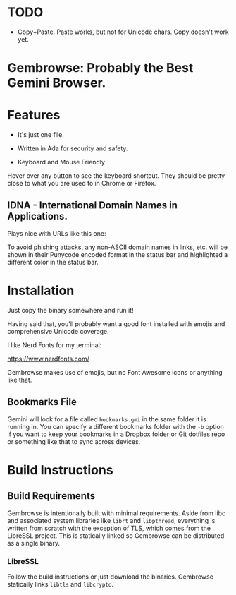 # TODO

* Copy+Paste. Paste works, but not for Unicode chars. Copy doesn't work yet.

# Gembrowse: Probably the Best Gemini Browser.

# Features

* It's just one file.

* Written in Ada for security and safety.

* Keyboard and Mouse Friendly

Hover over any button to see the keyboard shortcut. They should be pretty
close to what you are used to in Chrome or Firefox.

## IDNA - International Domain Names in Applications.

Plays nice with URLs like this one:

To avoid phishing attacks, any non-ASCII domain names in links, etc. will be
shown in their Punycode encoded format in the status bar and highlighted a
different color in the status bar.

# Installation

Just copy the binary somewhere and run it!

Having said that, you'll probably want a good font installed with emojis
and comprehensive Unicode coverage.

I like Nerd Fonts for my terminal:

https://www.nerdfonts.com/

Gembrowse makes use of emojis, but no Font Awesome icons or anything like that.

## Bookmarks File

Gemini will look for a file called `bookmarks.gmi` in the same folder it is
running in. You can specify a different bookmarks folder with the `-b` option
if you want to keep your bookmarks in a Dropbox folder or Git dotfiles repo
or something like that to sync across devices.

# Build Instructions

## Build Requirements

Gembrowse is intentionally built with minimal requirements. Aside from libc and
associated system libraries like `librt` and `libpthread`, everything is written
from scratch with the exception of TLS, which comes from the LibreSSL project.
This is statically linked so Gembrowse can be distributed as a single binary.

### LibreSSL
  
Follow the build instructions or just download the binaries. Gembrowse
statically links `libtls` and `libcrypto`.

